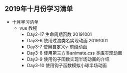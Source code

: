 ## 2019年十月份学习清单

- 十月学习清单
    - vue 教程
        - Day2-17 生命周期函数 20191001
        - Day3-6 使用过渡类名实现动画 20191001
        - Day3-7 使用自定义v-前缀动画
        - Day3-8 使用第三方类animate.css 类库实现动画
        - Day3-9 使用钩子函数实现半场动画的介绍
        - Day3-10 使用钩子函数模拟小球半场动画